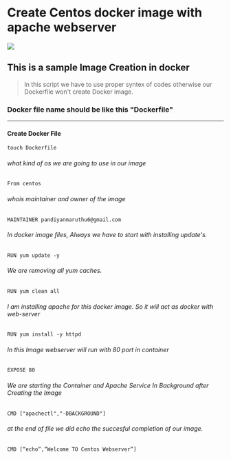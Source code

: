 # Create Centos docker image with apache webserver
![](https://cdn-images-1.medium.com/max/1600/1*QmcPDdOYGlIF57sjCLzT_w.png)

## This is a sample Image Creation in docker 
> In this script we have to use proper syntex of codes otherwise our Dockerfile won't create Docker image.


### Docker file name should be like this "Dockerfile"
---
#### Create Docker File
`touch Dockerfile`
###### what kind of os we are going to use in our image
`From centos` 
###### whois maintainer and owner of the image
`MAINTAINER pandiyanmaruthu6@gmail.com`
###### In docker image files, Always we have to start with installing update's.
`RUN yum update -y`
###### We are removing all yum caches.
`RUN yum clean all`
###### I am installing apache for this docker image. So it  will act as docker with web-server
`RUN yum install -y httpd`
###### In this Image webserver will run with 80 port in container
`EXPOSE 80`
###### We are starting the Container and Apache Service In Background after Creating the Image
`CMD ["apachectl","-DBACKGROUND"]`
###### at the end of file we did echo the succesful completion of our image.
`CMD [“echo”,”Welcome TO Centos Webserver”]` 
